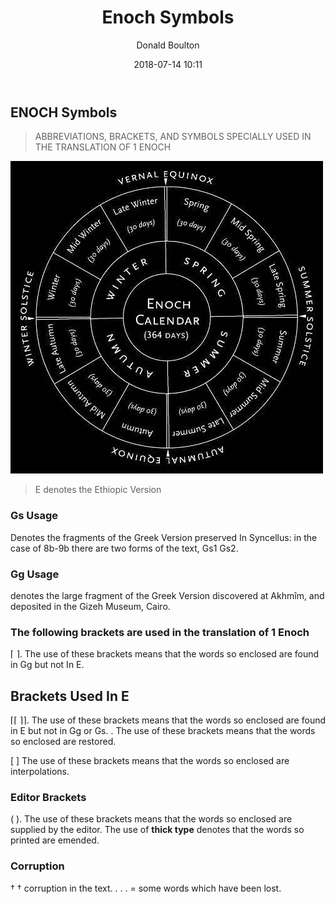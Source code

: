 ﻿---
template: blog-post
author: Donald Boulton
title: "Enoch Symbols"
date: 2018-07-14 10:11
path: /posts/enoch-symbols
tags: [Enoch, Enoch Symbols]
category: Enoch
featuredImage: ../../../static/assets/enoch-floating.jpg
imageLink: https://bibwoe.com/static/assets/enoch-floating.jpg
description: The Symbols use in Enoch Books 1 and 2, Denotes the fragments of the Greek Version preserved In Syncellus in the case of 8b-9b there are two forms of the text, Gs1 Gs2.
---

## ENOCH Symbols

> ABBREVIATIONS, BRACKETS, AND SYMBOLS SPECIALLY USED IN THE TRANSLATION OF 1 ENOCH

![Enoch Symbols](../../../static/assets/enoch-preface-intro.jpg)

> E denotes the Ethiopic Version

### Gs Usage

Denotes the fragments of the Greek Version preserved In Syncellus: in the case of 8b-9b there are two forms of the text, Gs1 Gs2.

### Gg Usage

denotes the large fragment of the Greek Version discovered at Akhmîm, and deposited in the Gizeh Museum, Cairo.

### The following brackets are used in the translation of 1 Enoch

⌈ ⌉. The use of these brackets means that the words so enclosed are found in Gg but not In E.

## Brackets Used In E

⌈⌈ ⌉⌉. The use of these brackets means that the words so enclosed are found in E but not in Gg or Gs. . The use of these brackets means that the words so enclosed are restored.

[ ] The use of these brackets means that the words so enclosed are interpolations.

### Editor Brackets

( ). The use of these brackets means that the words so enclosed are supplied by the editor. The use of **thick type** denotes that the words so printed are emended.

### Corruption

† † corruption in the text. . . . = some words which have been lost.

<WavyHr className="mt-1 mb-1 text-fuchsia-600" />
